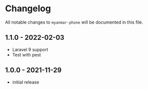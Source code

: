 # Changelog

All notable changes to `myanmar-phone` will be documented in this file.

## 1.1.0 - 2022-02-03

- Laravel 9 support
- Test with pest

## 1.0.0 - 2021-11-29

- initial release


